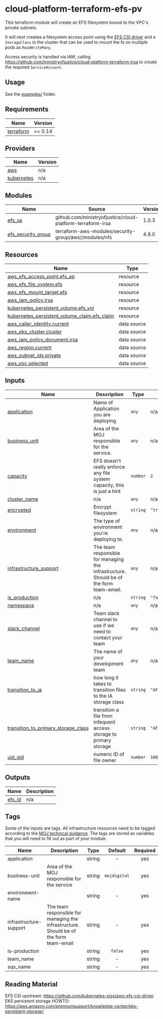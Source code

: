 # cloud-platform-terraform-efs-pv

This terraform module will create an EFS filesystem bound to the VPC's private subnets.

It will next createa a filesystem access point using the [EFS CSI driver](https://github.com/ministryofjustice/cloud-platform-terraform-efs-csi) and a `StorageClass` in the cluster that can be used to mount the fs on multiple pods as `ReadWriteMany`.

Access security is handled via IAM, calling https://github.com/ministryofjustice/cloud-platform-terraform-irsa to create the required `ServiceAccount`.

## Usage

See the [examples/](examples/) folder.

<!--- BEGIN_TF_DOCS --->
## Requirements

| Name | Version |
|------|---------|
| <a name="requirement_terraform"></a> [terraform](#requirement\_terraform) | >= 0.14 |

## Providers

| Name | Version |
|------|---------|
| <a name="provider_aws"></a> [aws](#provider\_aws) | n/a |
| <a name="provider_kubernetes"></a> [kubernetes](#provider\_kubernetes) | n/a |

## Modules

| Name | Source | Version |
|------|--------|---------|
| <a name="module_efs_sa"></a> [efs\_sa](#module\_efs\_sa) | github.com/ministryofjustice/cloud-platform-terraform-irsa | 1.0.3 |
| <a name="module_efs_security_group"></a> [efs\_security\_group](#module\_efs\_security\_group) | terraform-aws-modules/security-group/aws//modules/nfs | 4.9.0 |

## Resources

| Name | Type |
|------|------|
| [aws_efs_access_point.efs_ap](https://registry.terraform.io/providers/hashicorp/aws/latest/docs/resources/efs_access_point) | resource |
| [aws_efs_file_system.efs](https://registry.terraform.io/providers/hashicorp/aws/latest/docs/resources/efs_file_system) | resource |
| [aws_efs_mount_target.efs](https://registry.terraform.io/providers/hashicorp/aws/latest/docs/resources/efs_mount_target) | resource |
| [aws_iam_policy.irsa](https://registry.terraform.io/providers/hashicorp/aws/latest/docs/resources/iam_policy) | resource |
| [kubernetes_persistent_volume.efs_vol](https://registry.terraform.io/providers/hashicorp/kubernetes/latest/docs/resources/persistent_volume) | resource |
| [kubernetes_persistent_volume_claim.efs_claim](https://registry.terraform.io/providers/hashicorp/kubernetes/latest/docs/resources/persistent_volume_claim) | resource |
| [aws_caller_identity.current](https://registry.terraform.io/providers/hashicorp/aws/latest/docs/data-sources/caller_identity) | data source |
| [aws_eks_cluster.cluster](https://registry.terraform.io/providers/hashicorp/aws/latest/docs/data-sources/eks_cluster) | data source |
| [aws_iam_policy_document.irsa](https://registry.terraform.io/providers/hashicorp/aws/latest/docs/data-sources/iam_policy_document) | data source |
| [aws_region.current](https://registry.terraform.io/providers/hashicorp/aws/latest/docs/data-sources/region) | data source |
| [aws_subnet_ids.private](https://registry.terraform.io/providers/hashicorp/aws/latest/docs/data-sources/subnet_ids) | data source |
| [aws_vpc.selected](https://registry.terraform.io/providers/hashicorp/aws/latest/docs/data-sources/vpc) | data source |

## Inputs

| Name | Description | Type | Default | Required |
|------|-------------|------|---------|:--------:|
| <a name="input_application"></a> [application](#input\_application) | Name of Application you are deploying | `any` | n/a | yes |
| <a name="input_business_unit"></a> [business\_unit](#input\_business\_unit) | Area of the MOJ responsible for the service. | `any` | n/a | yes |
| <a name="input_capacity"></a> [capacity](#input\_capacity) | EFS doesn't really enforce any file system capacity, this is just a hint | `number` | `2` | no |
| <a name="input_cluster_name"></a> [cluster\_name](#input\_cluster\_name) | n/a | `any` | n/a | yes |
| <a name="input_encrypted"></a> [encrypted](#input\_encrypted) | Encrypt filesystem | `string` | `"true"` | no |
| <a name="input_environment"></a> [environment](#input\_environment) | The type of environment you're deploying to. | `any` | n/a | yes |
| <a name="input_infrastructure_support"></a> [infrastructure\_support](#input\_infrastructure\_support) | The team responsible for managing the infrastructure. Should be of the form team-email. | `any` | n/a | yes |
| <a name="input_is_production"></a> [is\_production](#input\_is\_production) | n/a | `string` | `"false"` | no |
| <a name="input_namespace"></a> [namespace](#input\_namespace) | n/a | `any` | n/a | yes |
| <a name="input_slack_channel"></a> [slack\_channel](#input\_slack\_channel) | Team slack channel to use if we need to contact your team | `any` | n/a | yes |
| <a name="input_team_name"></a> [team\_name](#input\_team\_name) | The name of your development team | `any` | n/a | yes |
| <a name="input_transition_to_ia"></a> [transition\_to\_ia](#input\_transition\_to\_ia) | how long it takes to transition files to the IA storage class | `string` | `"AFTER_30_DAYS"` | no |
| <a name="input_transition_to_primary_storage_class"></a> [transition\_to\_primary\_storage\_class](#input\_transition\_to\_primary\_storage\_class) | transition a file from infequent access storage to primary storage | `string` | `"AFTER_1_ACCESS"` | no |
| <a name="input_uid_gid"></a> [uid\_gid](#input\_uid\_gid) | numeric ID of file owner | `number` | `1000` | no |

## Outputs

| Name | Description |
|------|-------------|
| <a name="output_efs_id"></a> [efs\_id](#output\_efs\_id) | n/a |

<!--- END_TF_DOCS --->

## Tags

Some of the inputs are tags. All infrastructure resources need to be tagged according to the [MOJ techincal guidance](https://ministryofjustice.github.io/technical-guidance/standards/documenting-infrastructure-owners/#documenting-owners-of-infrastructure). The tags are stored as variables that you will need to fill out as part of your module.

| Name | Description | Type | Default | Required |
|------|-------------|:----:|:-----:|:-----:|
| application |  | string | - | yes |
| business-unit | Area of the MOJ responsible for the service | string | `mojdigital` | yes |
| environment-name |  | string | - | yes |
| infrastructure-support | The team responsible for managing the infrastructure. Should be of the form team-email | string | - | yes |
| is-production |  | string | `false` | yes |
| team_name |  | string | - | yes |
| sqs_name |  | string | - | yes |

## Reading Material

EFS CSI upstream: https://github.com/kubernetes-sigs/aws-efs-csi-driver
EKS persistent storage HOWTO: https://aws.amazon.com/premiumsupport/knowledge-center/eks-persistent-storage/
